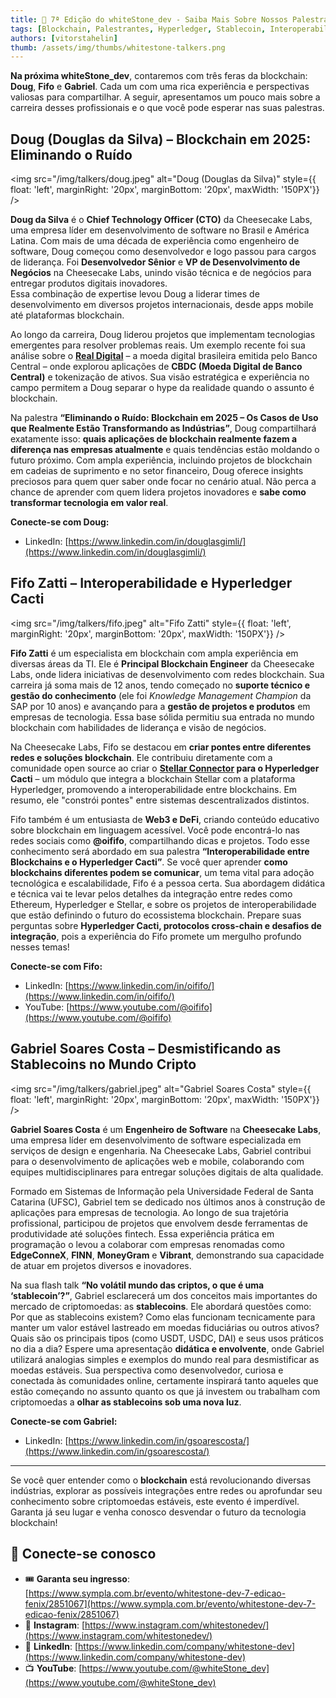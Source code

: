 ```yaml
---
title: 🎤 7ª Edição do whiteStone_dev - Saiba Mais Sobre Nossos Palestrantes!
tags: [Blockchain, Palestrantes, Hyperledger, Stablecoin, Interoperabilidade, HyperledgerCacti]
authors: [vitorstahelin]
thumb: /assets/img/thumbs/whitestone-talkers.png
---
```


**Na próxima whiteStone_dev**, contaremos com três feras da blockchain: **Doug**, **Fifo** e **Gabriel**. Cada um com uma rica experiência e perspectivas valiosas para compartilhar. A seguir, apresentamos um pouco mais sobre a carreira desses profissionais e o que você pode esperar nas suas palestras.


## Doug (Douglas da Silva) – Blockchain em 2025: Eliminando o Ruído


<img src="/img/talkers/doug.jpeg" alt="Doug (Douglas da Silva)" style={{ float: 'left', marginRight: '20px', marginBottom: '20px', maxWidth: '150PX'}} />

**Doug da Silva** é o **Chief Technology Officer (CTO)** da Cheesecake Labs, uma empresa líder em desenvolvimento de software no Brasil e América Latina. Com mais de uma década de experiência como engenheiro de software, Doug começou como desenvolvedor e logo passou para cargos de liderança. Foi **Desenvolvedor Sênior** e **VP de Desenvolvimento de Negócios** na Cheesecake Labs, unindo visão técnica e de negócios para entregar produtos digitais inovadores.  
Essa combinação de expertise levou Doug a liderar times de desenvolvimento em diversos projetos internacionais, desde apps mobile até plataformas blockchain.  

Ao longo da carreira, Doug liderou projetos que implementam tecnologias emergentes para resolver problemas reais. Um exemplo recente foi sua análise sobre o [**Real Digital**](https://www.linkedin.com/posts/cheesecake-labs_digital-brazilian-real-take-a-look-at-brazils-activity-7066854476409638913-nUjE/) – a moeda digital brasileira emitida pelo Banco Central – onde explorou aplicações de **CBDC (Moeda Digital de Banco Central)** e tokenização de ativos. Sua visão estratégica e experiência no campo permitem a Doug separar o hype da realidade quando o assunto é blockchain.  

Na palestra **“Eliminando o Ruído: Blockchain em 2025 – Os Casos de Uso que Realmente Estão Transformando as Indústrias”**, Doug compartilhará exatamente isso: **quais aplicações de blockchain realmente fazem a diferença nas empresas atualmente** e quais tendências estão moldando o futuro próximo. Com ampla experiência, incluindo projetos de blockchain em cadeias de suprimento e no setor financeiro, Doug oferece insights preciosos para quem quer saber onde focar no cenário atual. Não perca a chance de aprender com quem lidera projetos inovadores e **sabe como transformar tecnologia em valor real**.


**Conecte-se com Doug:**
- LinkedIn: [https://www.linkedin.com/in/douglasgimli/](https://www.linkedin.com/in/douglasgimli/)


## Fifo Zatti – Interoperabilidade e Hyperledger Cacti

<img src="/img/talkers/fifo.jpeg" alt="Fifo Zatti" style={{ float: 'left', marginRight: '20px', marginBottom: '20px', maxWidth: '150PX'}} />

**Fifo Zatti** é um especialista em blockchain com ampla experiência em diversas áreas da TI. Ele é **Principal Blockchain Engineer** da Cheesecake Labs, onde lidera iniciativas de desenvolvimento com redes blockchain. Sua carreira já soma mais de 12 anos, tendo começado no **suporte técnico e gestão do conhecimento** (ele foi *Knowledge Management Champion* da SAP por 10 anos) e avançando para a **gestão de projetos e produtos** em empresas de tecnologia. Essa base sólida permitiu sua entrada no mundo blockchain com habilidades de liderança e visão de negócios.

Na Cheesecake Labs, Fifo se destacou em **criar pontes entre diferentes redes e soluções blockchain**. Ele contribuiu diretamente com a comunidade open source ao criar o **[Stellar Connector](https://cheesecakelabs.com/blog/stellar-connector-for-hyperledger-cacti/) para o Hyperledger Cacti** – um módulo que integra a blockchain Stellar com a plataforma Hyperledger, promovendo a interoperabilidade entre blockchains. Em resumo, ele "constrói pontes" entre sistemas descentralizados distintos.  

Fifo também é um entusiasta de **Web3 e DeFi**, criando conteúdo educativo sobre blockchain em linguagem acessível. Você pode encontrá-lo nas redes sociais como **@oififo**, compartilhando dicas e projetos. Todo esse conhecimento será abordado em sua palestra **“Interoperabilidade entre Blockchains e o Hyperledger Cacti”**. Se você quer aprender **como blockchains diferentes podem se comunicar**, um tema vital para adoção tecnológica e escalabilidade, Fifo é a pessoa certa. Sua abordagem didática e técnica vai te levar pelos detalhes da integração entre redes como Ethereum, Hyperledger e Stellar, e sobre os projetos de interoperabilidade que estão definindo o futuro do ecossistema blockchain. Prepare suas perguntas sobre **Hyperledger Cacti, protocolos cross-chain e desafios de integração**, pois a experiência do Fifo promete um mergulho profundo nesses temas!

**Conecte-se com Fifo:**
- LinkedIn: [https://www.linkedin.com/in/oififo/](https://www.linkedin.com/in/oififo/)
- YouTube: [https://www.youtube.com/@oififo](https://www.youtube.com/@oififo)


## Gabriel Soares Costa – Desmistificando as Stablecoins no Mundo Cripto

<img src="/img/talkers/gabriel.jpeg" alt="Gabriel Soares Costa" style={{ float: 'left', marginRight: '20px', marginBottom: '20px', maxWidth: '150PX'}} />

**Gabriel Soares Costa** é um **Engenheiro de Software** na **Cheesecake Labs**, uma empresa líder em desenvolvimento de software especializada em serviços de design e engenharia. Na Cheesecake Labs, Gabriel contribui para o desenvolvimento de aplicações web e mobile, colaborando com equipes multidisciplinares para entregar soluções digitais de alta qualidade. 

Formado em  Sistemas de Informação pela Universidade Federal de Santa Catarina (UFSC), Gabriel tem se dedicado nos últimos anos à construção de aplicações para empresas de tecnologia. Ao longo de sua trajetória profissional, participou de projetos que envolvem desde ferramentas de produtividade até soluções fintech. Essa experiência prática em programação o levou a colaborar com empresas renomadas como **EdgeConneX**, **FINN**, **MoneyGram** e **Vibrant**, demonstrando sua capacidade de atuar em projetos diversos e inovadores.

Na sua flash talk **“No volátil mundo das criptos, o que é uma ‘stablecoin’?”**, Gabriel esclarecerá um dos conceitos mais importantes do mercado de criptomoedas: as **stablecoins**. Ele abordará questões como: Por que as stablecoins existem? Como elas funcionam tecnicamente para manter um valor estável lastreado em moedas fiduciárias ou outros ativos? Quais são os principais tipos (como USDT, USDC, DAI) e seus usos práticos no dia a dia? Espere uma apresentação **didática e envolvente**, onde Gabriel utilizará analogias simples e exemplos do mundo real para desmistificar as moedas estáveis. Sua perspectiva como desenvolvedor, curiosa e conectada às comunidades online, certamente inspirará tanto aqueles que estão começando no assunto quanto os que já investem ou trabalham com criptomoedas a **olhar as stablecoins sob uma nova luz**.


**Conecte-se com Gabriel:**
- LinkedIn: [https://www.linkedin.com/in/gsoarescosta/](https://www.linkedin.com/in/gsoarescosta/)

---

Se você quer entender como o **blockchain** está revolucionando diversas indústrias, explorar as possíveis integrações entre redes ou aprofundar seu conhecimento sobre criptomoedas estáveis, este evento é imperdível. Garanta já seu lugar e venha conosco desvendar o futuro da tecnologia blockchain! 


## 🔗 Conecte-se conosco

- 🎟️ **Garanta seu ingresso**: [https://www.sympla.com.br/evento/whitestone-dev-7-edicao-fenix/2851067](https://www.sympla.com.br/evento/whitestone-dev-7-edicao-fenix/2851067)
- 📸 **Instagram**: [https://www.instagram.com/whitestonedev/](https://www.instagram.com/whitestonedev/)
- 🔗 **LinkedIn**: [https://www.linkedin.com/company/whitestone-dev](https://www.linkedin.com/company/whitestone-dev)
- 📺 **YouTube**: [https://www.youtube.com/@whiteStone_dev](https://www.youtube.com/@whiteStone_dev) 